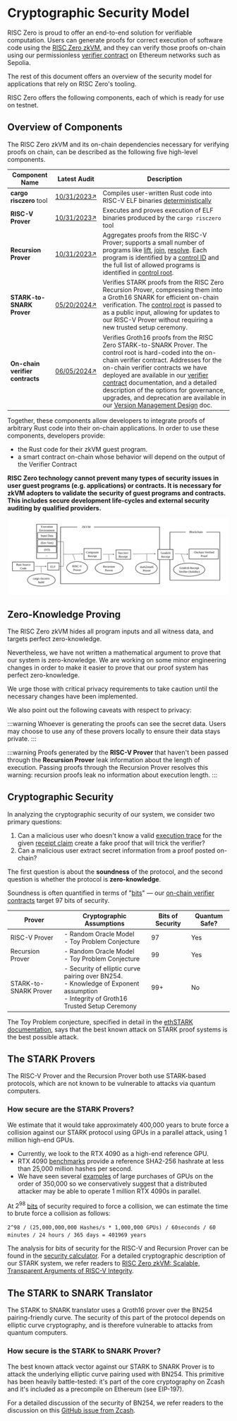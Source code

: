 # Cryptographic Security Model

RISC Zero is proud to offer an end-to-end solution for verifiable computation.
Users can generate proofs for correct execution of software code using the [RISC Zero zkVM],
and they can verify those proofs on-chain using our permissionless [verifier contract] on Ethereum networks such as Sepolia.

The rest of this document offers an overview of the security model for applications that rely on RISC Zero's tooling.

RISC Zero offers the following components, each of which is ready for use on testnet.

## Overview of Components

The RISC Zero zkVM and its on-chain dependencies necessary for verifying proofs on chain, can be described as the following five high-level components.

| Component Name                  | Latest Audit  | Description                                                                                                                                                                                                                                                                                                                                                                                                                    |
| ------------------------------- | ------------- | ------------------------------------------------------------------------------------------------------------------------------------------------------------------------------------------------------------------------------------------------------------------------------------------------------------------------------------------------------------------------------------------------------------------------------ |
| **cargo risczero** tool         | [10/31/2023↗] | Compiles user-written Rust code into RISC-V ELF binaries [deterministically]                                                                                                                                                                                                                                                                                                                                                   |
| **RISC-V Prover**               | [10/31/2023↗] | Executes and proves execution of ELF binaries produced by the `cargo risczero` tool                                                                                                                                                                                                                                                                                                                                            |
| **Recursion Prover**            | [10/31/2023↗] | Aggregates proofs from the RISC-V Prover; supports a small number of programs like [lift], [join], [resolve]. Each program is identified by a [control ID] and the full list of allowed programs is identified in [control root].                                                                                                                                                                                              |
| **STARK-to-SNARK Prover**       | [05/20/2024↗] | Verifies STARK proofs from the RISC Zero Recursion Prover, compressing them into a Groth16 SNARK for efficient on-chain verification. The [control root] is passed to as a public input, allowing for updates to our RISC-V Prover without requiring a new trusted setup ceremony.                                                                                                                                             |
| **On-chain verifier contracts** | [06/05/2024↗] | Verifies Groth16 proofs from the RISC Zero STARK-to-SNARK Prover. The control root is hard-coded into the on-chain verifier contract. Addresses for the on-chain verifier contracts we have deployed are available in our [verifier contract] documentation, and a detailed description of the options for governance, upgrades, and deprecation are available in our [Version Management Design][VersionManagement@main] doc. |

Together, these components allow developers to integrate proofs of arbitrary Rust code into their on-chain applications.
In order to use these components, developers provide:

- the Rust code for their zkVM guest program.
- a smart contract on-chain whose behavior will depend on the output of the Verifier Contract

**RISC Zero technology cannot prevent many types of security issues in user guest programs (e.g. applications) or contracts. It is necessary for zkVM adopters to validate the security of guest programs and contracts. This includes secure development life-cycles and external security auditing by qualified providers.**

![Security Model Diagram](/website/static/diagrams/security-model-diagram.svg)

## Zero-Knowledge Proving

The RISC Zero zkVM hides all program inputs and all witness data, and targets perfect zero-knowledge.

Nevertheless, we have not written a mathematical argument to prove that our system is zero-knowledge. We are working on some minor engineering changes in order to make it easier to prove that our proof system has perfect zero-knowledge.

We urge those with critical privacy requirements to take caution until the necessary changes have been implemented.

We also point out the following caveats with respect to privacy:

:::warning
Whoever is generating the proofs can see the secret data. Users may choose to use any of these provers locally to ensure their data stays private.
:::

:::warning
Proofs generated by the **RISC-V Prover** that haven't been passed through the **Recursion Prover** leak information about the length of execution.
Passing proofs through the Recursion Prover resolves this warning: recursion proofs leak no information about execution length.
:::

## Cryptographic Security

In analyzing the cryptographic security of our system, we consider two primary questions:

1. Can a malicious user who doesn't know a valid [execution trace] for the given [receipt claim] create a fake proof that will trick the verifier?
2. Can a malicious user extract secret information from a proof posted on-chain?

The first question is about the **soundness** of the protocol, and the second question is whether the protocol is **zero-knowledge**.

Soundness is often quantified in terms of "[bits]" — our [on-chain verifier contracts][Verifier Contract] target 97 bits of security.

| Prover                | Cryptographic Assumptions                                                                                                                     | Bits of Security | Quantum Safe? |
| --------------------- | --------------------------------------------------------------------------------------------------------------------------------------------- | ---------------- | ------------- |
| RISC-V Prover         | - Random Oracle Model <br/> - Toy Problem Conjecture                                                                                          | 97               | Yes           |
| Recursion Prover      | - Random Oracle Model <br/> - Toy Problem Conjecture                                                                                          | 99               | Yes           |
| STARK-to-SNARK Prover | - Security of elliptic curve pairing over BN254. <br/> - Knowledge of Exponent assumption <br/> - Integrity of Groth16 Trusted Setup Ceremony | 99+              | No            |

The Toy Problem conjecture, specified in detail in the [ethSTARK documentation], says that the best known attack on STARK proof systems is the best possible attack.

## The STARK Provers

The RISC-V Prover and the Recursion Prover both use STARK-based protocols, which are not known to be vulnerable to attacks via quantum computers.

### How secure are the STARK Provers?

We estimate that it would take approximately 400,000 years to brute force a collision against our STARK protocol using GPUs in a parallel attack, using 1 million high-end GPUs.

- Currently, we look to the RTX 4090 as a high-end reference GPU.
- RTX 4090 [benchmarks] provide a reference SHA2-256 hashrate at less than 25,000 million hashes per second.
- We have seen several [examples] of large purchases of GPUs on the order of 350,000 so we conservatively suggest that a distributed attacker may be able to operate 1 million RTX 4090s in parallel.

At $2^{98}$ [bits] of security required to force a collision, we can estimate the time to brute force a collision as follows:

`2^98 / (25,000,000,000 Hashes/s * 1,000,000 GPUs) / 60seconds / 60 minutes / 24 hours / 365 days = 401969 years`

The analysis for bits of security for the RISC-V and Recursion Prover can be found in the [security calculator].
For a detailed cryptographic description of our STARK system, we refer readers to [RISC Zero zkVM: Scalable, Transparent Arguments of RISC-V Integrity][proof-system].

## The STARK to SNARK Translator

The STARK to SNARK translator uses a Groth16 prover over the BN254 pairing-friendly curve. The security of this part of the protocol depends on elliptic curve cryptography, and is therefore vulnerable to attacks from quantum computers.

### How secure is the STARK to SNARK Prover?

The best known attack vector against our STARK to SNARK Prover is to attack the underlying elliptic curve pairing used with BN254.
This primitive has been heavily battle-tested: it's part of the core cryptography on Zcash and it's included as a precompile on Ethereum (see EIP-197).

For a detailed discussion of the security of BN254, we refer readers to the discussion on this [GitHub issue from Zcash].

[05/20/2024↗]: https://github.com/risc0/rz-security/blob/main/audits/circuits/hexens_v1c_stark2snark_20240520.pdf
[06/05/2024↗]: https://github.com/risc0/rz-security/blob/main/audits/contracts/hexens_verifiercontract_20240605.pdf
[10/31/2023↗]: https://github.com/risc0/rz-security/blob/main/audits/zkVM/hexens_zkVM_20231031.pdf
[benchmarks]: https://gist.github.com/Chick3nman/32e662a5bb63bc4f51b847bb422222fd
[bits]: https://a16zcrypto.com/posts/article/snark-security-and-performance
[control ID]: /website/docs/terminology.md#control-id
[control root]: /website/docs/terminology.md#control-root
[deterministically]: /website/docs/terminology.md#deterministic-builds
[ethSTARK documentation]: https://eprint.iacr.org/2021/582
[examples]: https://www.pcmag.com/news/zuckerbergs-meta-is-spending-billions-to-buy-350000-nvidia-h100-gpus
[execution trace]: /website/docs/terminology.md#execution-trace
[GitHub issue from Zcash]: https://github.com/zcash/zcash/issues/714
[join]: https://docs.rs/risc0-zkvm/latest/risc0_zkvm/struct.ApiClient.html#method.join
[lift]: https://docs.rs/risc0-zkvm/latest/risc0_zkvm/struct.ApiClient.html#method.lift
[proof-system]: pathname:///proof-system-in-detail.pdf
[receipt claim]: /website/docs/terminology.md#receipt-claim
[resolve]: https://docs.rs/risc0-zkvm/latest/risc0_zkvm/struct.ApiClient.html#method.resolve
[RISC Zero zkVM]: ./zkvm
[security calculator]: https://github.com/risc0/risc0/blob/main/risc0/zkp/src/prove/soundness.rs
[Verifier Contract]: ./blockchain-integration/contracts/verifier.md
[VersionManagement@main]: https://github.com/risc0/risc0-ethereum/blob/main/contracts/version-management-design.md
